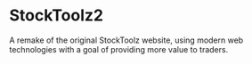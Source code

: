 # StockToolz2
 A remake of the original StockToolz website, using modern web technologies with a goal of providing more value to traders.
